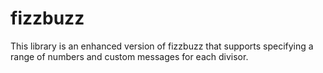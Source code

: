 fizzbuzz
========

This library is an enhanced version of fizzbuzz that supports specifying a range of numbers and custom messages for each divisor.
